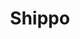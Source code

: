 ---
blog: https://goshippo.com/blog
codehost: https://github.com/jonsuh/hamburgers
facebook: https://facebook.com/goshippo
linkedin: https://linkedin.com/company/shippo
logohandle: goshippo
sort: goshippo
title: Shippo
twitter: https://x.com/goshippo
website: https://goshippo.com/
---